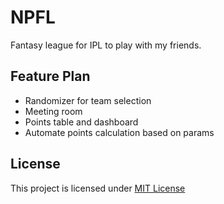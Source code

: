 # NPFL

Fantasy league for IPL to play with my friends.

## Feature Plan

- Randomizer for team selection
- Meeting room
- Points table and dashboard
- Automate points calculation based on params

## License

This project is licensed under [MIT License](./LICENSE)